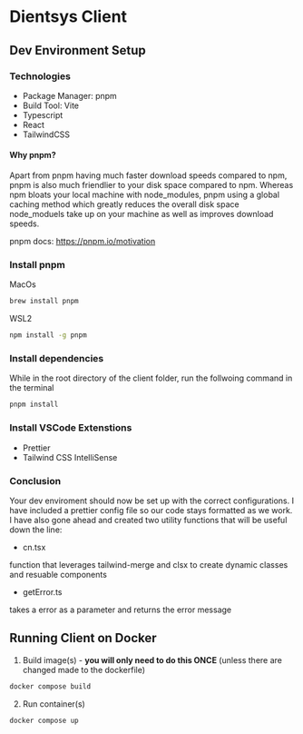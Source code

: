 # Dientsys Client

## Dev Environment Setup

### Technologies

- Package Manager: pnpm
- Build Tool: Vite
- Typescript
- React
- TailwindCSS

#### Why pnpm?

Apart from pnpm having much faster download speeds compared to npm, pnpm is also much friendlier to your disk space compared to npm. Whereas npm bloats your local machine with node_modules, pnpm using a global caching method which greatly reduces the overall disk space node_moduels take up on your machine as well as improves download speeds.

pnpm docs: <https://pnpm.io/motivation>

### Install pnpm

MacOs

```bash
brew install pnpm
```

WSL2

```bash
npm install -g pnpm
```

### Install dependencies

While in the root directory of the client folder, run the follwoing command in the terminal

```bash
pnpm install
```

### Install VSCode Extenstions

- Prettier
- Tailwind CSS IntelliSense

### Conclusion

Your dev enviroment should now be set up with the correct configurations. I have included a prettier config file so our code stays formatted as we work. I have also gone ahead and created two utility functions that will be useful down the line:

- cn.tsx

function that leverages tailwind-merge and clsx to create dynamic classes and resuable components

- getError.ts

takes a error as a parameter and returns the error message

## Running Client on Docker

1. Build image(s) - **you will only need to do this ONCE** (unless there are changed made to the dockerfile)

```bash
docker compose build
```

2. Run container(s)

```bash
docker compose up
```
